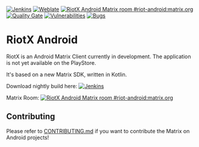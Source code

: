 [![Jenkins](https://img.shields.io/jenkins/s/https/matrix.org/jenkins/view/MatrixView/job/RiotXAndroidDevelop.svg)](https://matrix.org/jenkins/view/MatrixView/job/RiotXAndroidDevelop/)
[![Weblate](https://translate.riot.im/widgets/riot-android/-/svg-badge.svg)](https://translate.riot.im/engage/riot-android/?utm_source=widget)
[![RiotX Android Matrix room #riot-android:matrix.org](https://img.shields.io/matrix/riotx:matrix.org.svg?label=%23RiotX:matrix.org)](https://matrix.to/#/#riotx:matrix.org)
[![Quality Gate](https://sonarcloud.io/api/project_badges/measure?project=vector.android.riotx&metric=alert_status)](https://sonarcloud.io/dashboard?id=vector.android.riotx)
[![Vulnerabilities](https://sonarcloud.io/api/project_badges/measure?project=vector.android.riotx&metric=vulnerabilities)](https://sonarcloud.io/dashboard?id=vector.android.riotx)
[![Bugs](https://sonarcloud.io/api/project_badges/measure?project=vector.android.riotx&metric=bugs)](https://sonarcloud.io/dashboard?id=vector.android.riotx)

# RiotX Android

RiotX is an Android Matrix Client currently in development. The application is not yet available on the PlayStore. 

It's based on a new Matrix SDK, written in Kotlin.

Download nightly build here: [![Jenkins](https://img.shields.io/jenkins/s/https/matrix.org/jenkins/view/MatrixView/job/RiotXAndroidDevelop.svg)](https://matrix.org/jenkins/view/MatrixView/job/RiotXAndroidDevelop/)

Matrix Room: [![RiotX Android Matrix room #riot-android:matrix.org](https://img.shields.io/matrix/riotx:matrix.org.svg?label=%23RiotX:matrix.org)](https://matrix.to/#/#riotx:matrix.org)

## Contributing

Please refer to [CONTRIBUTING.md](https://github.com/vector-im/riotX-android/blob/develop/CONTRIBUTING.md) if you want to contribute the Matrix on Android projects!
